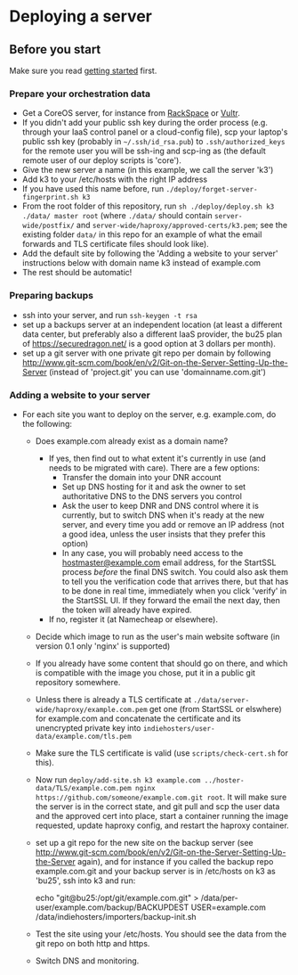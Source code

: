 # Deploying a server

## Before you start
Make sure you read [getting started](getting-started-as-a-hoster.md) first.

### Prepare your orchestration data
* Get a CoreOS server, for instance from [RackSpace](rackspace.com) or [Vultr](vultr.com).
* If you didn't add your public ssh key during the order process (e.g. through your IaaS control panel or a cloud-config file),
  scp your laptop's public ssh key (probably in `~/.ssh/id_rsa.pub`) to `.ssh/authorized_keys` for the remote user
  you will be ssh-ing and scp-ing as (the default remote user of our deploy scripts is 'core').
* Give the new server a name (in this example, we call the server 'k3')
* Add k3 to your /etc/hosts with the right IP address
* If you have used this name before, run `./deploy/forget-server-fingerprint.sh k3`
* From the root folder of this repository, run `sh ./deploy/deploy.sh k3 ./data/ master root` (where `./data/` should contain
  `server-wide/postfix/`
  and `server-wide/haproxy/approved-certs/k3.pem`; see the existing folder `data/` in this repo for an example of what the email forwards and
  TLS certificate files should look like).
* Add the default site by following the 'Adding a website to your server' instructions below with domain name k3 instead of example.com
* The rest should be automatic!

### Preparing backups

* ssh into your server, and run `ssh-keygen -t rsa`
* set up a backups server at an independent location (at least a different data center, but preferably also a different IaaS provider, the bu25 plan of https://securedragon.net/ is a good option at 3 dollars per month).
* set up a git server with one private git repo per domain by following http://www.git-scm.com/book/en/v2/Git-on-the-Server-Setting-Up-the-Server (instead of 'project.git' you can use 'domainname.com.git')

### Adding a website to your server
* For each site you want to deploy on the server, e.g. example.com, do the following:
  * Does example.com already exist as a domain name?
    * If yes, then find out to what extent it's currently in use (and needs to be migrated with care). There are a few options:
      * Transfer the domain into your DNR account
      * Set up DNS hosting for it and ask the owner to set authoritative DNS to the DNS servers you control
      * Ask the user to keep DNR and DNS control where it is currently, but to switch DNS when it's ready at the new server, and every time
        you add or remove an IP address (not a good idea, unless the user insists that they prefer this option)
      * In any case, you will probably need access to the hostmaster@example.com email address, for the StartSSL process *before*
        the final DNS switch. You could also ask them to tell you the verification code that arrives there, but that has to be done
        in real time, immediately when you click 'verify' in the StartSSL UI. If they forward the email the next day, then the token
        will already have expired.
    * If no, register it (at Namecheap or elsewhere).
  * Decide which image to run as the user's main website software (in version 0.1 only 'nginx' is supported)
  * If you already have some content that should go on there, and which is compatible with the image you chose,
    put it in a public git repository somewhere.
  * Unless there is already a TLS certificate at `./data/server-wide/haproxy/example.com.pem` get one
    (from StartSSL or elswhere) for example.com and concatenate the certificate
    and its unencrypted private key into `indiehosters/user-data/example.com/tls.pem`
  * Make sure the TLS certificate is valid (use `scripts/check-cert.sh` for this).
  * Now run `deploy/add-site.sh k3 example.com ../hoster-data/TLS/example.com.pem nginx https://github.com/someone/example.com.git root`.
    It will make sure the server is in the correct state, and git pull and scp the user data and the
    approved cert into place, start a container running the image requested, update haproxy config, and restart the haproxy container.
  * set up a git repo for the new site on the backup server (see http://www.git-scm.com/book/en/v2/Git-on-the-Server-Setting-Up-the-Server again), and for instance if you called the backup repo example.com.git and your backup server is in /etc/hosts on k3 as 'bu25', ssh into k3 and run:

    echo "git@bu25:/opt/git/example.com.git" > /data/per-user/example.com/backup/BACKUPDEST
    USER=example.com
    /data/indiehosters/importers/backup-init.sh

  * Test the site using your /etc/hosts. You should see the data from the git repo on both http and https.
  * Switch DNS and monitoring.
